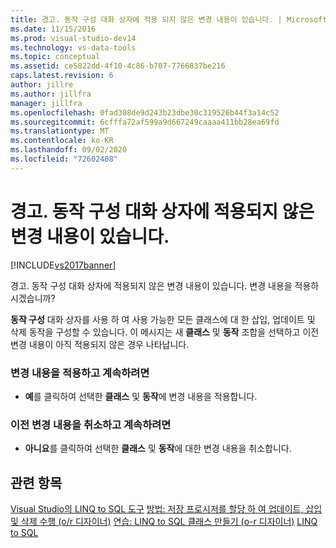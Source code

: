 ```yaml
---
title: 경고. 동작 구성 대화 상자에 적용 되지 않은 변경 내용이 있습니다. | Microsoft Docs
ms.date: 11/15/2016
ms.prod: visual-studio-dev14
ms.technology: vs-data-tools
ms.topic: conceptual
ms.assetid: ce5822dd-4f10-4c86-b707-7766837be216
caps.latest.revision: 6
author: jillre
ms.author: jillfra
manager: jillfra
ms.openlocfilehash: 0fad308de9d243b23dbe30c319526b44f3a14c52
ms.sourcegitcommit: 6cfffa72af599a9d667249caaaa411bb28ea69fd
ms.translationtype: MT
ms.contentlocale: ko-KR
ms.lasthandoff: 09/02/2020
ms.locfileid: "72602408"
---
```

# <a name="warning-changes-have-been-made-to-the-configure-behavior-dialog-box-that-have-not-been-applied"></a>경고. 동작 구성 대화 상자에 적용되지 않은 변경 내용이 있습니다.
[!INCLUDE[vs2017banner](../includes/vs2017banner.md)]

경고. 동작 구성 대화 상자에 적용되지 않은 변경 내용이 있습니다. 변경 내용을 적용하시겠습니까?

 **동작 구성** 대화 상자를 사용 하 여 사용 가능한 모든 클래스에 대 한 삽입, 업데이트 및 삭제 동작을 구성할 수 있습니다. 이 메시지는 새 **클래스** 및 **동작** 조합을 선택하고 이전 변경 내용이 아직 적용되지 않은 경우 나타납니다.

### <a name="to-apply-the-change-and-continue"></a>변경 내용을 적용하고 계속하려면

- **예**를 클릭하여 선택한 **클래스** 및 **동작**에 변경 내용을 적용합니다.

### <a name="to-cancel-the-previous-change-and-continue"></a>이전 변경 내용을 취소하고 계속하려면

- **아니요**를 클릭하여 선택한 **클래스** 및 **동작**에 대한 변경 내용을 취소합니다.

## <a name="see-also"></a>관련 항목
 [Visual Studio의 LINQ to SQL 도구](../data-tools/linq-to-sql-tools-in-visual-studio2.md) [방법: 저장 프로시저를 할당 하 여 업데이트, 삽입 및 삭제 수행 (o/r 디자이너)](../data-tools/how-to-assign-stored-procedures-to-perform-updates-inserts-and-deletes-o-r-designer.md) [연습: LINQ to SQL 클래스 만들기 (o-r 디자이너)](https://msdn.microsoft.com/library/35aad4a4-2e8a-46e2-ae09-5fbfd333c233) [LINQ to SQL](https://msdn.microsoft.com/library/73d13345-eece-471a-af40-4cc7a2f11655)
